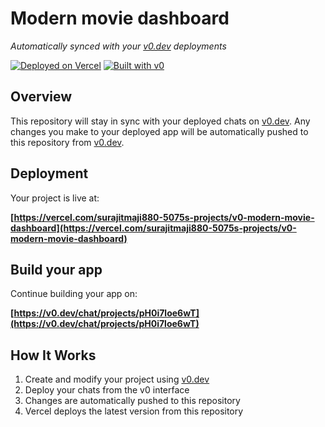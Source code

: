 # Modern movie dashboard

*Automatically synced with your [v0.dev](https://v0.dev) deployments*

[![Deployed on Vercel](https://img.shields.io/badge/Deployed%20on-Vercel-black?style=for-the-badge&logo=vercel)](https://vercel.com/surajitmaji880-5075s-projects/v0-modern-movie-dashboard)
[![Built with v0](https://img.shields.io/badge/Built%20with-v0.dev-black?style=for-the-badge)](https://v0.dev/chat/projects/pH0i7loe6wT)

## Overview

This repository will stay in sync with your deployed chats on [v0.dev](https://v0.dev).
Any changes you make to your deployed app will be automatically pushed to this repository from [v0.dev](https://v0.dev).

## Deployment

Your project is live at:

**[https://vercel.com/surajitmaji880-5075s-projects/v0-modern-movie-dashboard](https://vercel.com/surajitmaji880-5075s-projects/v0-modern-movie-dashboard)**

## Build your app

Continue building your app on:

**[https://v0.dev/chat/projects/pH0i7loe6wT](https://v0.dev/chat/projects/pH0i7loe6wT)**

## How It Works

1. Create and modify your project using [v0.dev](https://v0.dev)
2. Deploy your chats from the v0 interface
3. Changes are automatically pushed to this repository
4. Vercel deploys the latest version from this repository
